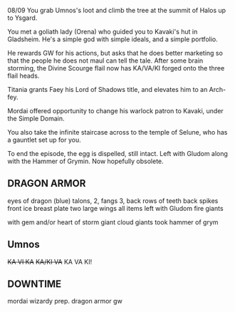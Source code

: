 08/09
You grab Umnos's loot and climb the tree at the summit of Halos up to Ysgard.

You met a goliath lady (Orena) who guided you to Kavaki's hut in Gladsheim.
He's a simple god with simple ideals, and a simple portfolio.

He rewards GW for his actions, but asks that he does better marketing so that the people he does not maul can tell the tale.
After some brain storming, the Divine Scourge flail now has KA/VA/KI forged onto the three flail heads.

Titania grants Faey his Lord of Shadows title, and elevates him to an Arch-fey.

Mordai offered opportunity to change his warlock patron to Kavaki, under the Simple Domain.

You also take the infinite staircase across to the temple of Selune, who has a gauntlet set up for you.

To end the episode, the egg is dispelled, still intact. Left with Gludom along with the Hammer of Grymin. Now hopefully obsolete.


## DRAGON ARMOR
eyes of dragon (blue)
talons, 2, fangs 3, back rows of teeth
back spikes
front ice breast plate
two large wings
all items left with Gludom
fire giants

with gem and/or heart of storm giant
cloud giants took hammer of grym

## Umnos
~~KA VI KA~~
~~KA/KI VA~~
KA VA KI!


## DOWNTIME
mordai wizardy prep.
dragon armor gw

